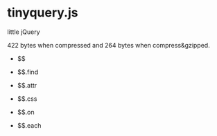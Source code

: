 tinyquery.js
============

little jQuery

422 bytes when compressed and 264 bytes when compress&gzipped.

- $$
- $$.find
- $$.attr
- $$.css
- $$.on 

- $$.each
